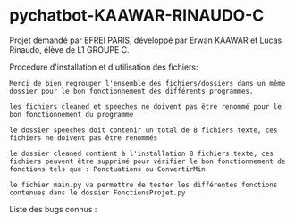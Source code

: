 # pychatbot-KAAWAR-RINAUDO-C

Projet demandé par EFREI PARIS, développé par Erwan KAAWAR et Lucas Rinaudo, élève de L1 GROUPE C.

Procédure d'installation et d'utilisation des fichiers:

    Merci de bien regrouper l'ensemble des fichiers/dossiers dans un même dossier pour le bon fonctionnement des différents programmes.
    
    les fichiers cleaned et speeches ne doivent pas être renommé pour le bon fonctionnement du programme
    
    le dossier speeches doit contenir un total de 8 fichiers texte, ces fichiers ne doivent pas être renommés
    
    le dossier cleaned contient à l'installation 8 fichiers texte, ces fichiers peuvent être supprimé pour vérifier le bon fonctionnement de fonctions tels que : Ponctuations ou ConvertirMin
    
    le fichier main.py va permettre de tester les différentes fonctions contenues dans le dossier FonctionsProjet.py
    
Liste des bugs connus :
  
    
 
